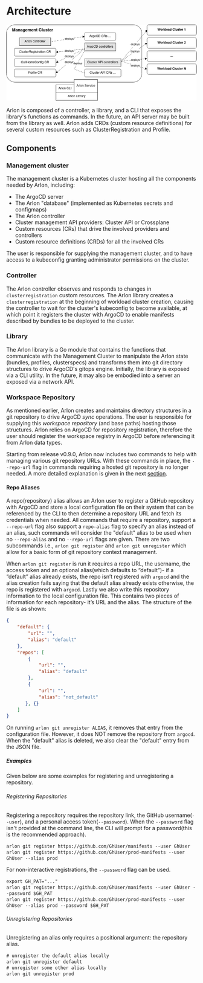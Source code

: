 # Architecture

![architecture](./images/architecture_diagram.png)

Arlon is composed of a controller, a library, and a CLI that exposes the library's
functions as commands. In the future, an API server may be built from
the library as well. Arlon adds CRDs (custom resource definitions) for several
custom resources such as ClusterRegistration and Profile.

## Components 
### Management cluster

The management cluster is a Kubernetes cluster hosting all the components
needed by Arlon, including:

- The ArgoCD server
- The Arlon "database" (implemented as Kubernetes secrets and configmaps)
- The Arlon controller
- Cluster management API providers: Cluster API or Crossplane
- Custom resources (CRs) that drive the involved providers and controllers
- Custom resource definitions (CRDs) for all the involved CRs

The user is responsible for supplying the management cluster, and to have
access to a kubeconfig granting administrator permissions on the cluster.

### Controller

The Arlon controller observes and responds to changes in `clusterregistration`
custom resources. The Arlon library creates a `clusterregistration` at the
beginning of workload cluster creation,
causing the controller to wait for the cluster's kubeconfig
to become available, at which point it registers the cluster with ArgoCD to
enable manifests described by bundles to be deployed to the cluster.

### Library

The Arlon library is a Go module that contains the functions that communicate
with the Management Cluster to manipulate the Arlon state (bundles, profiles, clusterspecs)
and transforms them into git directory structures to drive ArgoCD's gitops engine. Initially, the
library is exposed via a CLI utility. In the future, it may also be embodied
into a server an exposed via a network API.

### Workspace Repository

As mentioned earlier, Arlon creates and maintains directory structures in a git
repository to drive ArgoCD *sync* operations.
The user is responsible for supplying
this *workspace repository* (and base paths) hosting those structures.
Arlon relies on ArgoCD for repository registration, therefore the user should
register the workspace registry in ArgoCD before referencing it from Arlon data types.

Starting from release v0.9.0, Arlon now includes two commands to help with managing various git repository URLs. With these commands in place, the `--repo-url` flag in commands requiring a hosted git repository is no longer needed.
A more detailed explanation is given in the next [section](#repo-aliases).

#### Repo Aliases

A repo(repository) alias allows an Arlon user to register a GitHub repository with ArgoCD and store a local configuration file on their system that can be referenced by the CLI to then determine a repository URL and fetch its credentials when needed.
All commands that require a repository, support a `--repo-url` flag also support a `repo-alias` flag to specify an alias instead of an alias, such commands will consider the "default" alias to be used when no `--repo-alias` and no `--repo-url` flags are given.
There are two subcommands i.e., `arlon git register` and `arlon git unregister` which allow for a basic form of git repository context management.

When `arlon git register` is run it requires a repo URL, the username, the access token and an optional alias(which defaults to “default”)- if a “default” alias already exists, the repo isn’t registered with `argocd` and the alias creation fails saying that the default alias already exists otherwise, the repo is registered with `argocd`.
Lastly we also write this repository information to the local configuration file.
This contains two pieces of information for each repository- it’s URL and the alias.
The structure of the file is as shown:

```json
{
    "default": {
        "url": "",
        "alias": "default"
    },
    "repos": [
        {
            "url": "",
            "alias": "default"
        },
        {
            "url": "",
            "alias": "not_default"
       }, {}
    ]
}
```

On running `arlon git unregister ALIAS`, it removes that entry from the configuration file. However, it does NOT remove the repository from `argocd`. When the "default" alias is deleted, we also clear the "default" entry from the JSON file.

##### Examples

Given below are some examples for registering and unregistering a repository.

###### Registering Repositories

Registering a repository requires the repository link, the GitHub username(`--user`), and a personal access token(`--password`).
When the `--password` flag isn't provided at the command line, the CLI will prompt for a password(this is the recommended approach).

```shell
arlon git register https://github.com/GhUser/manifests --user GhUser
arlon git register https://github.com/GhUser/prod-manifests --user GhUser --alias prod
```

For non-interactive registrations, the `--password` flag can be used.

```shell
export GH_PAT="..."
arlon git register https://github.com/GhUser/manifests --user GhUser --password $GH_PAT
arlon git register https://github.com/GhUser/prod-manifests --user GhUser --alias prod --password $GH_PAT
```

###### Unregistering Repositories

Unregistering an alias only requires a positional argument: the repository alias.

```shell
# unregister the default alias locally
arlon git unregister default
# unregister some other alias locally
arlon git unregister prod
```
